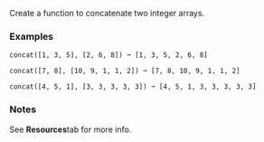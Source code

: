 Create a function to concatenate two integer arrays.


### Examples ###
    concat([1, 3, 5], [2, 6, 8]) ➞ [1, 3, 5, 2, 6, 8]

    concat([7, 8], [10, 9, 1, 1, 2]) ➞ [7, 8, 10, 9, 1, 1, 2]

    concat([4, 5, 1], [3, 3, 3, 3, 3]) ➞ [4, 5, 1, 3, 3, 3, 3, 3]


### Notes ###
See **Resources**tab for more info.